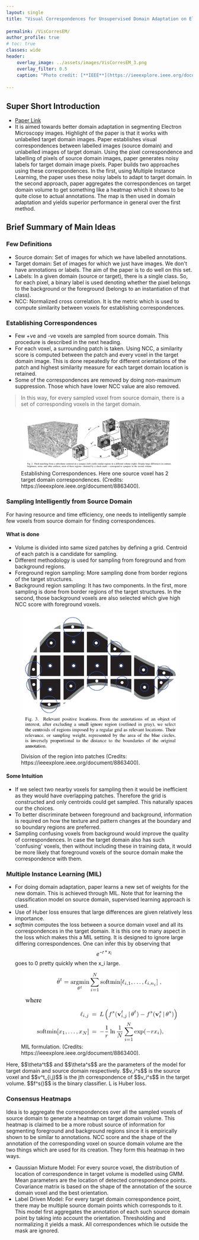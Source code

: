 ```yaml
---
layout: single
title: "Visual Correspondences for Unsupervised Domain Adaptation on Electron Microscopy Images"

permalink: /VisCorresEM/
author_profile: true
# toc: true
classes: wide
header:
    overlay_image: ../assets/images/VisCorresEM_3.png
    overlay_filter: 0.5
    caption: "Photo credit: [**IEEE**](https://ieeexplore.ieee.org/document/8863400)"

---
```

## Super Short Introduction
* [Paper Link](https://ieeexplore.ieee.org/document/8863400)
* It is aimed towards better domain adaptation in segmenting Electron Microscopy images. Highlight of the paper is that it works with unlabelled target domain images. Paper establishes visual correspondences between labelled images (source domain) and unlabelled images of target domain. Using the pixel correspondence and labelling of pixels of source domain images, paper generates noisy labels for target domain image pixels. Paper builds two approaches using these correspondences. In the first, using Multiple Instance Learning, the paper uses these noisy labels to adapt to target domain. In the second approach, paper aggregates the correspondences on target domain volume to get something like a heatmap which it shows to be quite close to actual annotations. The map is then used in domain adaptation and yields superior performance in general over the first method.

## Brief Summary of Main Ideas
### Few Definitions
* Source domain: Set of images for which we have labelled annotations.
* Target domain: Set of images for which we just have images. We don't have annotations or labels. The aim of the paper is to do well on this set.
* Labels: In a given domain (source or target), there is a single class. So, for each pixel, a binary label is used denoting whether the pixel belongs to the background or the foreground (belongs to an instantiation of that class).
* NCC: Normalized cross correlation. It is the metric which is used to compute similarity between voxels for establishing correspondences.
### Establishing Correspondences
* Few +ve and -ve voxels are sampled from source domain. This procedure is described in the next heading.
* For each voxel, a surrounding patch is taken. Using NCC, a similarity score is computed between the patch and every voxel in the target domain image. This is done repeatedly for different orientations of the patch and highest similarity measure for each target domain location is retained.
* Some of the correspondences are removed by doing non-maximum suppression. Those which have lower NCC value are also removed.
> In this way, for every sampled voxel from source domain, there is a set of corresponding voxels in the target domain.

<figure>
    <a href="../assets/images/VisCorresEM_1.png"><img src="../assets/images/VisCorresEM_1.png"></a>
    <figcaption>Establishing Correspondences. Here one source voxel has 2 target domain correspondences. (Credits: https://ieeexplore.ieee.org/document/8863400).</figcaption>
</figure>

### Sampling Intelligently from Source Domain
For having resource and time efficiency, one needs to intelligently sample few voxels from source domain for finding correspondences.
#### What is done
* Volume is divided into same sized patches by defining a grid. Centroid of each patch is a candidate for sampling.
* Different methodology is used for sampling from foreground and from background regions.
* Foreground region sampling: More sampling done from border regions of the target structures.
* Background region sampling: It has two components. In the first, more sampling is done from border regions of the target structures. In the second, those background voxels are also selected which give high NCC score with foreground voxels.
<figure>
    <a href="../assets/images/VisCorresEM_2.png"><img src="../assets/images/VisCorresEM_2.png"></a>
    <figcaption>Division of the region into patches  (Credits: https://ieeexplore.ieee.org/document/8863400).</figcaption>
</figure>

#### Some Intuition
* If we select two nearby voxels for sampling then it would be inefficient as they would have overlapping patches. Therefore the grid is constructed and only centroids could get sampled. This naturally spaces our the choices.
* To better discriminate between foreground and background, information is required on how the texture and pattern changes at the boundary and so boundary regions are preferred.
* Sampling confusing voxels from background would improve the quality of correspondences. In case the target domain also has such 'confusing' voxels, then without including these in training data, it would be more likely that foreground voxels of the source domain make the correspondence with them.

### Multiple Instance Learning (MIL)
* For doing domain adaptation, paper learns a new set of weights for the new domain. This is achieved through MIL. Note that for learning the classification model on source domain, supervised learning approach is used.
* Use of Huber loss ensures that large differences are given relatively less importance.
* *softmin* computes the loss between a source domain voxel and all its correspondences in the target domain. It is this one to many aspect in the loss which makes this a MIL setting. It is designed to ignore large differing correspondences. One can infer this by observing that $$e^{-r*x_i}$$ goes to 0 pretty quickly when the x_i large.

<figure>
    <a href="../assets/images/VisCorresEM_4.png"><img src="../assets/images/VisCorresEM_4.png"></a>
    <figcaption>MIL formulation.   (Credits: https://ieeexplore.ieee.org/document/8863400).</figcaption>
</figure>
Here, $$\theta^t$$ and $$\theta^s$$ are the parameters of the model for target domain and source domain respectively. $$v_i^s$$ is the source voxel and $$v^t_{i,j}$$ is the jth correspondence of $$v_i^s$$ in the target volume. $$f^s()$$ is the binary classifier. L is Huber loss.

### Consensus Heatmaps
Idea is to aggregate the correspondences over all the sampled voxels of source domain to generate a heatmap on target domain volume. This heatmap is claimed to be a more robust source of information for segmenting foreground and background regions since it is empirically shown to be similar to annotations. NCC score and the shape of the annotation of the corresponding voxel on source domain volume are the two things which are used for its creation.
They form this heatmap in two ways.
* Gaussian Mixture Model: For every source voxel, the distribution of location of correspondence in target volume is modelled using GMM. Mean parameters are the location of detected correspondence points. Covariance matrix is based on the shape of the annotation of the source domain voxel and the best orientation.
* Label Driven Model: For every target domain correspondence point, there may be multiple source domain points which corresponds to it. This model first aggregates the annotation of each such source domain point by taking into account the orientation. Thresholding and normalizing it yields a mask. All correspondences which lie outside the mask are ignored.
